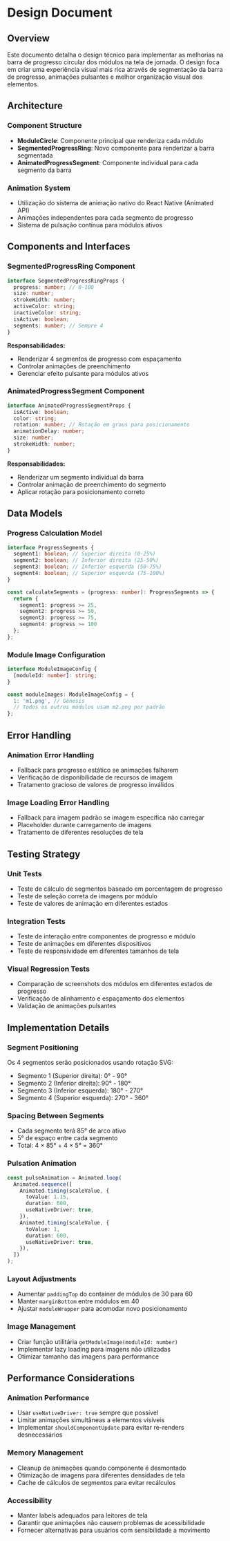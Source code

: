 # Design Document

## Overview

Este documento detalha o design técnico para implementar as melhorias na barra de progresso circular dos módulos na tela de jornada. O design foca em criar uma experiência visual mais rica através de segmentação da barra de progresso, animações pulsantes e melhor organização visual dos elementos.

## Architecture

### Component Structure
- **ModuleCircle**: Componente principal que renderiza cada módulo
- **SegmentedProgressRing**: Novo componente para renderizar a barra segmentada
- **AnimatedProgressSegment**: Componente individual para cada segmento da barra

### Animation System
- Utilização do sistema de animação nativo do React Native (Animated API)
- Animações independentes para cada segmento de progresso
- Sistema de pulsação contínua para módulos ativos

## Components and Interfaces

### SegmentedProgressRing Component

```typescript
interface SegmentedProgressRingProps {
  progress: number; // 0-100
  size: number;
  strokeWidth: number;
  activeColor: string;
  inactiveColor: string;
  isActive: boolean;
  segments: number; // Sempre 4
}
```

**Responsabilidades:**
- Renderizar 4 segmentos de progresso com espaçamento
- Controlar animações de preenchimento
- Gerenciar efeito pulsante para módulos ativos

### AnimatedProgressSegment Component

```typescript
interface AnimatedProgressSegmentProps {
  isActive: boolean;
  color: string;
  rotation: number; // Rotação em graus para posicionamento
  animationDelay: number;
  size: number;
  strokeWidth: number;
}
```

**Responsabilidades:**
- Renderizar um segmento individual da barra
- Controlar animação de preenchimento do segmento
- Aplicar rotação para posicionamento correto

## Data Models

### Progress Calculation Model

```typescript
interface ProgressSegments {
  segment1: boolean; // Superior direita (0-25%)
  segment2: boolean; // Inferior direita (25-50%)
  segment3: boolean; // Inferior esquerda (50-75%)
  segment4: boolean; // Superior esquerda (75-100%)
}

const calculateSegments = (progress: number): ProgressSegments => {
  return {
    segment1: progress >= 25,
    segment2: progress >= 50,
    segment3: progress >= 75,
    segment4: progress >= 100
  };
};
```

### Module Image Configuration

```typescript
interface ModuleImageConfig {
  [moduleId: number]: string;
}

const moduleImages: ModuleImageConfig = {
  1: 'm1.png', // Gênesis
  // Todos os outros módulos usam m2.png por padrão
};
```

## Error Handling

### Animation Error Handling
- Fallback para progresso estático se animações falharem
- Verificação de disponibilidade de recursos de imagem
- Tratamento gracioso de valores de progresso inválidos

### Image Loading Error Handling
- Fallback para imagem padrão se imagem específica não carregar
- Placeholder durante carregamento de imagens
- Tratamento de diferentes resoluções de tela

## Testing Strategy

### Unit Tests
- Teste de cálculo de segmentos baseado em porcentagem de progresso
- Teste de seleção correta de imagens por módulo
- Teste de valores de animação em diferentes estados

### Integration Tests
- Teste de interação entre componentes de progresso e módulo
- Teste de animações em diferentes dispositivos
- Teste de responsividade em diferentes tamanhos de tela

### Visual Regression Tests
- Comparação de screenshots dos módulos em diferentes estados de progresso
- Verificação de alinhamento e espaçamento dos elementos
- Validação de animações pulsantes

## Implementation Details

### Segment Positioning
Os 4 segmentos serão posicionados usando rotação SVG:
- Segmento 1 (Superior direita): 0° - 90°
- Segmento 2 (Inferior direita): 90° - 180°
- Segmento 3 (Inferior esquerda): 180° - 270°
- Segmento 4 (Superior esquerda): 270° - 360°

### Spacing Between Segments
- Cada segmento terá 85° de arco ativo
- 5° de espaço entre cada segmento
- Total: 4 × 85° + 4 × 5° = 360°

### Pulsation Animation
```typescript
const pulseAnimation = Animated.loop(
  Animated.sequence([
    Animated.timing(scaleValue, {
      toValue: 1.15,
      duration: 600,
      useNativeDriver: true,
    }),
    Animated.timing(scaleValue, {
      toValue: 1,
      duration: 600,
      useNativeDriver: true,
    }),
  ])
);
```

### Layout Adjustments
- Aumentar `paddingTop` do container de módulos de 30 para 60
- Manter `marginBottom` entre módulos em 40
- Ajustar `moduleWrapper` para acomodar novo posicionamento

### Image Management
- Criar função utilitária `getModuleImage(moduleId: number)`
- Implementar lazy loading para imagens não utilizadas
- Otimizar tamanho das imagens para performance

## Performance Considerations

### Animation Performance
- Usar `useNativeDriver: true` sempre que possível
- Limitar animações simultâneas a elementos visíveis
- Implementar `shouldComponentUpdate` para evitar re-renders desnecessários

### Memory Management
- Cleanup de animações quando componente é desmontado
- Otimização de imagens para diferentes densidades de tela
- Cache de cálculos de segmentos para evitar recálculos

### Accessibility
- Manter labels adequados para leitores de tela
- Garantir que animações não causem problemas de acessibilidade
- Fornecer alternativas para usuários com sensibilidade a movimento